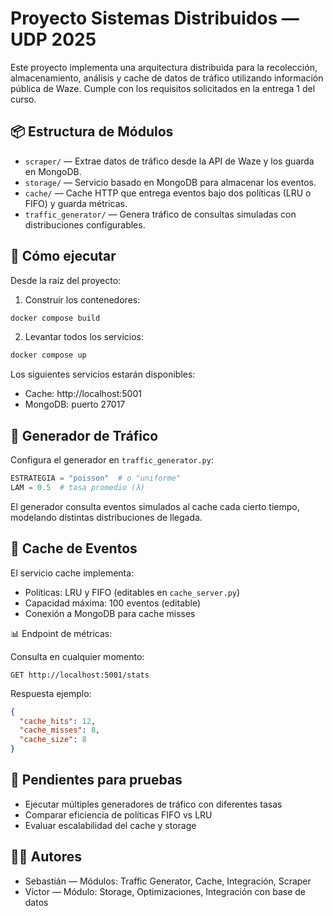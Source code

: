 # Proyecto Sistemas Distribuidos — UDP 2025

Este proyecto implementa una arquitectura distribuida para la recolección, almacenamiento, análisis y cache de datos de tráfico utilizando información pública de Waze. Cumple con los requisitos solicitados en la entrega 1 del curso.

## 📦 Estructura de Módulos

- `scraper/` — Extrae datos de tráfico desde la API de Waze y los guarda en MongoDB.
- `storage/` — Servicio basado en MongoDB para almacenar los eventos.
- `cache/` — Cache HTTP que entrega eventos bajo dos políticas (LRU o FIFO) y guarda métricas.
- `traffic_generator/` — Genera tráfico de consultas simuladas con distribuciones configurables.

## 🚀 Cómo ejecutar

Desde la raíz del proyecto:

1. Construir los contenedores:

```bash
docker compose build
```

2. Levantar todos los servicios:

```bash
docker compose up
```

Los siguientes servicios estarán disponibles:

- Cache: http://localhost:5001
- MongoDB: puerto 27017

## 🔁 Generador de Tráfico

Configura el generador en `traffic_generator.py`:

```python
ESTRATEGIA = "poisson"  # o "uniforme"
LAM = 0.5  # tasa promedio (λ)
```

El generador consulta eventos simulados al cache cada cierto tiempo, modelando distintas distribuciones de llegada.

## 🔐 Cache de Eventos

El servicio cache implementa:

- Políticas: LRU y FIFO (editables en `cache_server.py`)
- Capacidad máxima: 100 eventos (editable)
- Conexión a MongoDB para cache misses

📊 Endpoint de métricas:

Consulta en cualquier momento:

```
GET http://localhost:5001/stats
```

Respuesta ejemplo:

```json
{
  "cache_hits": 12,
  "cache_misses": 8,
  "cache_size": 8
}
```

## 🧪 Pendientes para pruebas

- Ejecutar múltiples generadores de tráfico con diferentes tasas
- Comparar eficiencia de políticas FIFO vs LRU
- Evaluar escalabilidad del cache y storage

## 👨‍💻 Autores

- Sebastián — Módulos: Traffic Generator, Cache, Integración, Scraper
- Víctor — Módulo: Storage, Optimizaciones, Integración con base de datos